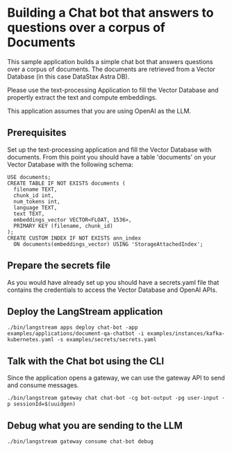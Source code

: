 # Building a Chat bot that answers to questions over a corpus of Documents 

This sample application builds a simple chat bot that answers questions over a corpus of documents.
The documents are retrieved from a Vector Database (in this case DataStax Astra DB).

Please use the text-processing Application to fill the Vector Database and propertly extract the text and
compute embeddings.

This application assumes that you are using OpenAI as the LLM.

## Prerequisites

Set up the text-processing application and fill the Vector Database with documents.
From this point you should have a table 'documents' on your Vector Database with the following schema:

```
USE documents;
CREATE TABLE IF NOT EXISTS documents (  
  filename TEXT,
  chunk_id int,
  num_tokens int,
  language TEXT,  
  text TEXT,
  embeddings_vector VECTOR<FLOAT, 1536>,
  PRIMARY KEY (filename, chunk_id)
);
CREATE CUSTOM INDEX IF NOT EXISTS ann_index 
  ON documents(embeddings_vector) USING 'StorageAttachedIndex';
```

## Prepare the secrets file

As you would have already set up you should have a secrets.yaml file that contains the credentials to access the Vector Database
and OpenAI APIs.


## Deploy the LangStream application

```
./bin/langstream apps deploy chat-bot -app examples/applications/document-qa-chatbot -i examples/instances/kafka-kubernetes.yaml -s examples/secrets/secrets.yaml
```

## Talk with the Chat bot using the CLI
Since the application opens a gateway, we can use the gateway API to send and consume messages.

```
./bin/langstream gateway chat chat-bot -cg bot-output -pg user-input -p sessionId=$(uuidgen)
```



## Debug what you are sending to the LLM

```
./bin/langstream gateway consume chat-bot debug
```


